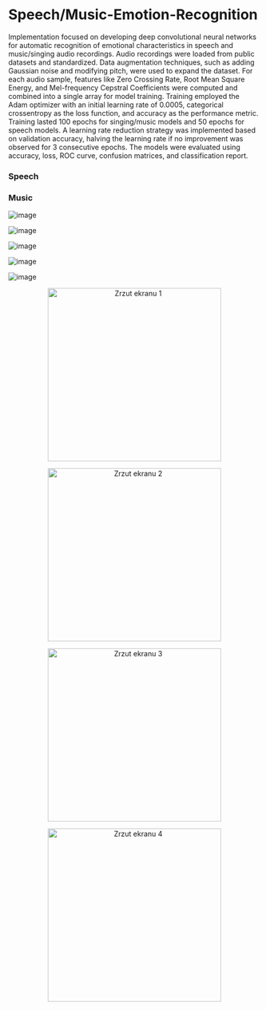 # Speech/Music-Emotion-Recognition
Implementation focused on developing deep convolutional neural networks for automatic recognition of emotional characteristics in speech and music/singing audio recordings. Audio recordings were loaded from public datasets and standardized. Data augmentation techniques, such as adding Gaussian noise and modifying pitch, were used to expand the dataset. For each audio sample, features like Zero Crossing Rate, Root Mean Square Energy, and Mel-frequency Cepstral Coefficients were computed and combined into a single array for model training. Training employed the Adam optimizer with an initial learning rate of 0.0005, categorical crossentropy as the loss function, and accuracy as the performance metric. Training lasted 100 epochs for singing/music models and 50 epochs for speech models. A learning rate reduction strategy was implemented based on validation accuracy, halving the learning rate if no improvement was observed for 3 consecutive epochs. The models were evaluated using accuracy, loss, ROC curve, confusion matrices, and classification report. 

### Speech


### Music
<p align="center">
  
  ![image](https://github.com/PatrykSpierewka/Speech-Emotion-Recognition/assets/101202344/eaff216f-5051-4bf1-900d-1557992217b2)
  
  ![image](https://github.com/PatrykSpierewka/Speech-Emotion-Recognition/assets/101202344/52133209-bbdd-4f60-a794-3be0810b8b4a)

  ![image](https://github.com/PatrykSpierewka/Speech-Emotion-Recognition/assets/101202344/31fa649b-d0e1-43d4-b0cf-f8b7d32917d3)

  ![image](https://github.com/PatrykSpierewka/Speech-Emotion-Recognition/assets/101202344/6f245dc7-1754-4c03-b7f4-3c6cec80aa17)

  ![image](https://github.com/PatrykSpierewka/Speech-Emotion-Recognition/assets/101202344/bf6867dd-bd1b-4379-b129-3e234e1bdde1)

</p>

<p align="center">
    <img width="347" alt="Zrzut ekranu 1" src="https://github.com/PatrykSpierewka/Speech-Emotion-Recognition/assets/101202344/c60f0ae0-5fab-4d59-bd92-b9556b35cfd4">
</p>

<p align="center">
    <img width="347" alt="Zrzut ekranu 2" src="https://github.com/PatrykSpierewka/Speech-Emotion-Recognition/assets/101202344/31fa649b-d0e1-43d4-b0cf-f8b7d32917d3">
</p>

<p align="center">
    <img width="347" alt="Zrzut ekranu 3" src="https://github.com/PatrykSpierewka/Speech-Emotion-Recognition/assets/101202344/6f245dc7-1754-4c03-b7f4-3c6cec80aa17">
</p>

<p align="center">
    <img width="347" alt="Zrzut ekranu 4" src="https://github.com/PatrykSpierewka/Speech-Emotion-Recognition/assets/101202344/bf6867dd-bd1b-4379-b129-3e234e1bdde1">
</p>
